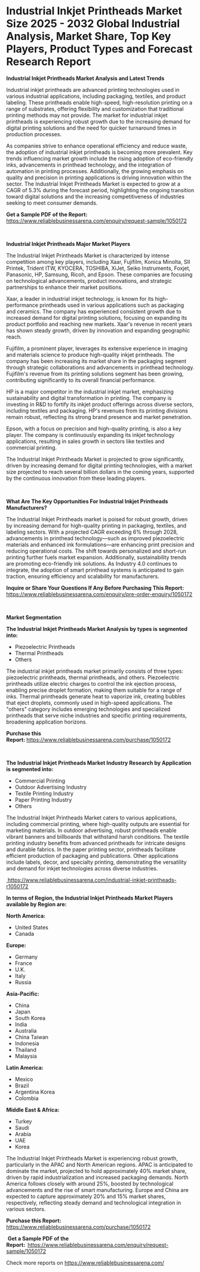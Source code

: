 <p><h1>Industrial Inkjet Printheads Market Size 2025 - 2032 Global Industrial Analysis, Market Share, Top Key Players, Product Types and Forecast Research Report</h1></p><p><strong>Industrial Inkjet Printheads Market Analysis and Latest Trends</strong></p>
<p><p>Industrial inkjet printheads are advanced printing technologies used in various industrial applications, including packaging, textiles, and product labeling. These printheads enable high-speed, high-resolution printing on a range of substrates, offering flexibility and customization that traditional printing methods may not provide. The market for industrial inkjet printheads is experiencing robust growth due to the increasing demand for digital printing solutions and the need for quicker turnaround times in production processes.</p><p>As companies strive to enhance operational efficiency and reduce waste, the adoption of industrial inkjet printheads is becoming more prevalent. Key trends influencing market growth include the rising adoption of eco-friendly inks, advancements in printhead technology, and the integration of automation in printing processes. Additionally, the growing emphasis on quality and precision in printing applications is driving innovation within the sector. The Industrial Inkjet Printheads Market is expected to grow at a CAGR of 5.3% during the forecast period, highlighting the ongoing transition toward digital solutions and the increasing competitiveness of industries seeking to meet consumer demands.</p></p>
<p><strong>Get a Sample PDF of the Report:&nbsp;</strong> <a href="https://www.reliablebusinessarena.com/enquiry/request-sample/1050172?utm_campaign=2396&utm_medium=2&utm_source=Github&utm_content=ia&utm_term=09042025&utm_id=industrial-inkjet-printheads">https://www.reliablebusinessarena.com/enquiry/request-sample/1050172</a></p>
<p>&nbsp;</p>
<p><strong>Industrial Inkjet Printheads Major Market Players</strong></p>
<p><p>The Industrial Inkjet Printheads Market is characterized by intense competition among key players, including Xaar, Fujifilm, Konica Minolta, SII Printek, Trident ITW, KYOCERA, TOSHIBA, XiJet, Seiko Instruments, Foxjet, Panasonic, HP, Samsung, Ricoh, and Epson. These companies are focusing on technological advancements, product innovations, and strategic partnerships to enhance their market positions.</p><p>Xaar, a leader in industrial inkjet technology, is known for its high-performance printheads used in various applications such as packaging and ceramics. The company has experienced consistent growth due to increased demand for digital printing solutions, focusing on expanding its product portfolio and reaching new markets. Xaar's revenue in recent years has shown steady growth, driven by innovation and expanding geographic reach.</p><p>Fujifilm, a prominent player, leverages its extensive experience in imaging and materials science to produce high-quality inkjet printheads. The company has been increasing its market share in the packaging segment through strategic collaborations and advancements in printhead technology. Fujifilm's revenue from its printing solutions segment has been growing, contributing significantly to its overall financial performance.</p><p>HP is a major competitor in the industrial inkjet market, emphasizing sustainability and digital transformation in printing. The company is investing in R&D to fortify its inkjet product offerings across diverse sectors, including textiles and packaging. HP's revenues from its printing divisions remain robust, reflecting its strong brand presence and market penetration.</p><p>Epson, with a focus on precision and high-quality printing, is also a key player. The company is continuously expanding its inkjet technology applications, resulting in sales growth in sectors like textiles and commercial printing.</p><p>The Industrial Inkjet Printheads Market is projected to grow significantly, driven by increasing demand for digital printing technologies, with a market size projected to reach several billion dollars in the coming years, supported by the continuous innovation from these leading players.</p></p>
<p>&nbsp;</p>
<p><strong>What Are The Key Opportunities For Industrial Inkjet Printheads Manufacturers?</strong></p>
<p><p>The Industrial Inkjet Printheads market is poised for robust growth, driven by increasing demand for high-quality printing in packaging, textiles, and labeling sectors. With a projected CAGR exceeding 6% through 2028, advancements in printhead technology—such as improved piezoelectric materials and enhanced ink formulations—are enhancing print precision and reducing operational costs. The shift towards personalized and short-run printing further fuels market expansion. Additionally, sustainability trends are promoting eco-friendly ink solutions. As Industry 4.0 continues to integrate, the adoption of smart printhead systems is anticipated to gain traction, ensuring efficiency and scalability for manufacturers.</p></p>
<p><strong>Inquire or Share Your Questions If Any Before Purchasing This Report:</strong> <a href="https://www.reliablebusinessarena.com/enquiry/pre-order-enquiry/1050172?utm_campaign=2396&utm_medium=2&utm_source=Github&utm_content=ia&utm_term=09042025&utm_id=industrial-inkjet-printheads">https://www.reliablebusinessarena.com/enquiry/pre-order-enquiry/1050172</a></p>
<p>&nbsp;</p>
<p><strong>Market Segmentation</strong></p>
<p><strong>The Industrial Inkjet Printheads Market Analysis by types is segmented into:</strong></p>
<p><ul><li>Piezoelectric Printheads</li><li>Thermal Printheads</li><li>Others</li></ul></p>
<p><p>The industrial inkjet printheads market primarily consists of three types: piezoelectric printheads, thermal printheads, and others. Piezoelectric printheads utilize electric charges to control the ink ejection process, enabling precise droplet formation, making them suitable for a range of inks. Thermal printheads generate heat to vaporize ink, creating bubbles that eject droplets, commonly used in high-speed applications. The "others" category includes emerging technologies and specialized printheads that serve niche industries and specific printing requirements, broadening application horizons.</p></p>
<p><strong>Purchase this Report:&nbsp;</strong><a href="https://www.reliablebusinessarena.com/purchase/1050172?utm_campaign=2396&utm_medium=2&utm_source=Github&utm_content=ia&utm_term=09042025&utm_id=industrial-inkjet-printheads">https://www.reliablebusinessarena.com/purchase/1050172</a></p>
<p>&nbsp;</p>
<p><strong>The Industrial Inkjet Printheads Market Industry Research by Application is segmented into:</strong></p>
<p><ul><li>Commercial Printing</li><li>Outdoor Advertising Industry</li><li>Textile Printing Industry</li><li>Paper Printing Industry</li><li>Others</li></ul></p>
<p><p>The Industrial Inkjet Printheads Market caters to various applications, including commercial printing, where high-quality outputs are essential for marketing materials. In outdoor advertising, robust printheads enable vibrant banners and billboards that withstand harsh conditions. The textile printing industry benefits from advanced printheads for intricate designs and durable fabrics. In the paper printing sector, printheads facilitate efficient production of packaging and publications. Other applications include labels, decor, and specialty printing, demonstrating the versatility and demand for inkjet technologies across diverse industries.</p></p>
<p><a href="https://www.reliablebusinessarena.com/industrial-inkjet-printheads-r1050172?utm_campaign=2396&utm_medium=2&utm_source=Github&utm_content=ia&utm_term=09042025&utm_id=industrial-inkjet-printheads">&nbsp;https://www.reliablebusinessarena.com/industrial-inkjet-printheads-r1050172</a></p>
<p><strong>In terms of Region, the Industrial Inkjet Printheads Market Players available by Region are:</strong></p>
<p>
    <p> <strong> North America: </strong>
        <ul>
            <li>United States</li>
            <li>Canada</li>
        </ul>
        </p> 
    <p> <strong> Europe: </strong>
        <ul>
            <li>Germany</li>
            <li>France</li>
            <li>U.K.</li>
            <li>Italy</li>
            <li>Russia</li>
        </ul>
        </p> 
    <p> <strong> Asia-Pacific: </strong>
        <ul>
            <li>China</li>
            <li>Japan</li>
            <li>South Korea</li>
            <li>India</li>
            <li>Australia</li>
            <li>China Taiwan</li>
            <li>Indonesia</li>
            <li>Thailand</li>
            <li>Malaysia</li>
        </ul>
        </p> 
    <p> <strong> Latin America: </strong>
        <ul>
            <li>Mexico</li>
            <li>Brazil</li>
            <li>Argentina Korea</li>
            <li>Colombia</li>
        </ul>
        </p> 
    <p> <strong> Middle East & Africa: </strong>
        <ul>
            <li>Turkey</li>
            <li>Saudi</li>
            <li>Arabia</li>
            <li>UAE</li>
            <li>Korea</li>
        </ul>
    </p>
    </p>
<p><p>The Industrial Inkjet Printheads Market is experiencing robust growth, particularly in the APAC and North American regions. APAC is anticipated to dominate the market, projected to hold approximately 40% market share, driven by rapid industrialization and increased packaging demands. North America follows closely with around 25%, boosted by technological advancements and the rise of smart manufacturing. Europe and China are expected to capture approximately 20% and 15% market shares, respectively, reflecting steady demand and technological integration in various sectors.</p></p>
<p><strong>Purchase this Report: </strong><a href="https://www.reliablebusinessarena.com/purchase/1050172?utm_campaign=2396&utm_medium=2&utm_source=Github&utm_content=ia&utm_term=09042025&utm_id=industrial-inkjet-printheads">https://www.reliablebusinessarena.com/purchase/1050172</a></p>
<p>&nbsp;<strong>Get a Sample PDF of the Report:&nbsp;&nbsp;</strong><a href="https://www.reliablebusinessarena.com/enquiry/request-sample/1050172?utm_campaign=2396&utm_medium=2&utm_source=Github&utm_content=ia&utm_term=09042025&utm_id=industrial-inkjet-printheads">https://www.reliablebusinessarena.com/enquiry/request-sample/1050172</a></p>
<p><strong></strong></p>
<p>Check more reports on <a href="https://www.reliablebusinessarena.com/?utm_campaign=2396&utm_medium=2&utm_source=Github&utm_content=ia&utm_term=09042025&utm_id=industrial-inkjet-printheads">https://www.reliablebusinessarena.com/</a></p>